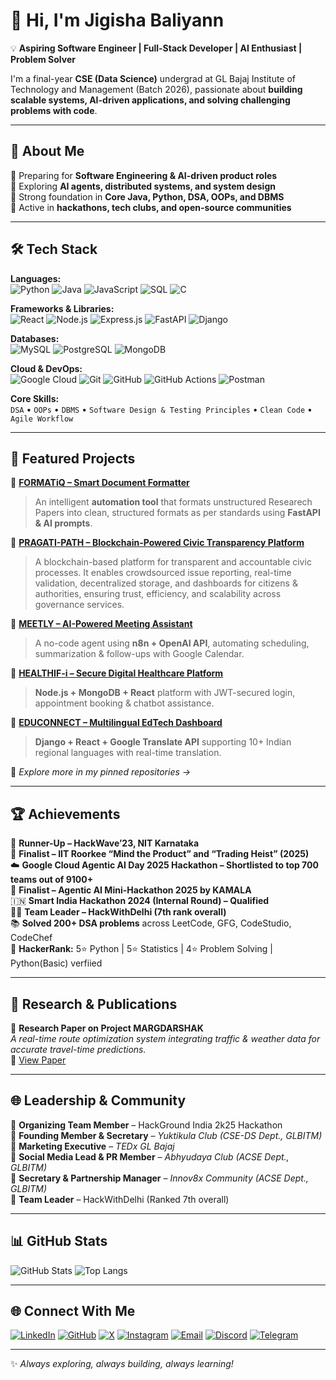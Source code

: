 # 👋 Hi, I'm Jigisha Baliyann  

💡 **Aspiring Software Engineer | Full-Stack Developer | AI Enthusiast | Problem Solver**  

I'm a final-year **CSE (Data Science)** undergrad at GL Bajaj Institute of Technology and Management (Batch 2026), passionate about **building scalable systems, AI-driven applications, and solving challenging problems with code**.  

---

## 🚀 About Me
🔭 Preparing for **Software Engineering & AI-driven product roles**  
🌱 Exploring **AI agents, distributed systems, and system design**  
🧩 Strong foundation in **Core Java, Python, DSA, OOPs, and DBMS**  
🤝 Active in **hackathons, tech clubs, and open-source communities**  

---

## 🛠️ Tech Stack  

**Languages:**  
![Python](https://img.shields.io/badge/Python-3776AB?logo=python&logoColor=white) ![Java](https://img.shields.io/badge/Java-ED8B00?logo=openjdk&logoColor=white) ![JavaScript](https://img.shields.io/badge/JavaScript-F7DF1E?logo=javascript&logoColor=black) ![SQL](https://img.shields.io/badge/SQL-003B57?logo=postgresql&logoColor=white) ![C](https://img.shields.io/badge/C-00599C?logo=c&logoColor=white)  

**Frameworks & Libraries:**  
![React](https://img.shields.io/badge/React-20232A?logo=react&logoColor=61DAFB) ![Node.js](https://img.shields.io/badge/Node.js-339933?logo=node.js&logoColor=white) ![Express.js](https://img.shields.io/badge/Express.js-000000?logo=express&logoColor=white) ![FastAPI](https://img.shields.io/badge/FastAPI-009688?logo=fastapi&logoColor=white) ![Django](https://img.shields.io/badge/Django-092E20?logo=django&logoColor=white)  

**Databases:**  
![MySQL](https://img.shields.io/badge/MySQL-4479A1?logo=mysql&logoColor=white) ![PostgreSQL](https://img.shields.io/badge/PostgreSQL-4169E1?logo=postgresql&logoColor=white) ![MongoDB](https://img.shields.io/badge/MongoDB-47A248?logo=mongodb&logoColor=white)  

**Cloud & DevOps:**  
![Google Cloud](https://img.shields.io/badge/Google%20Cloud-4285F4?logo=google-cloud&logoColor=white) ![Git](https://img.shields.io/badge/Git-F05032?logo=git&logoColor=white) ![GitHub](https://img.shields.io/badge/GitHub-181717?logo=github&logoColor=white) ![GitHub Actions](https://img.shields.io/badge/GitHub%20Actions-2088FF?logo=github-actions&logoColor=white) ![Postman](https://img.shields.io/badge/Postman-FF6C37?logo=postman&logoColor=white)  

**Core Skills:**  
`DSA` • `OOPs` • `DBMS` • `Software Design & Testing Principles` • `Clean Code` • `Agile Workflow`  

---

## 📂 Featured Projects

🔹 [**FORMATiQ – Smart Document Formatter**](https://github.com/Jigisha-Baliyann/Format-iQ)  
> An intelligent **automation tool** that formats unstructured Researech Papers into clean, structured formats as per standards using **FastAPI & AI prompts**.  

🔹 [**PRAGATI-PATH – Blockchain-Powered Civic Transparency Platform**](https://github.com/Jigisha-Baliyann/PragatiPath-)  
> A blockchain-based platform for transparent and accountable civic processes. It enables crowdsourced issue reporting, real-time validation, decentralized storage, and dashboards for citizens & authorities, ensuring trust, efficiency, and scalability across governance services.

🔹 [**MEETLY – AI-Powered Meeting Assistant**](https://github.com/Jigisha-Baliyann/Meetly)  
> A no-code agent using **n8n + OpenAI API**, automating scheduling, summarization & follow-ups with Google Calendar.  

🔹 [**HEALTHIF-i – Secure Digital Healthcare Platform**](https://github.com/suhanigoel24/Healthif-i)  
> **Node.js + MongoDB + React** platform with JWT-secured login, appointment booking & chatbot assistance.  

🔹 [**EDUCONNECT – Multilingual EdTech Dashboard**](https://github.com/GarbhitSh/educonnect)  
> **Django + React + Google Translate API** supporting 10+ Indian regional languages with real-time translation.  

📌 *Explore more in my pinned repositories →*  

---

## 🏆 Achievements
🥈 **Runner-Up – HackWave’23, NIT Karnataka**  
🎯 **Finalist – IIT Roorkee “Mind the Product” and “Trading Heist” (2025)**  
☁️ **Google Cloud Agentic AI Day 2025 Hackathon – Shortlisted to top 700 teams out of 9100+**  
🤖 **Finalist – Agentic AI Mini-Hackathon 2025 by KAMALA**  
🇮🇳 **Smart India Hackathon 2024 (Internal Round) – Qualified**  
👩‍💻 **Team Leader – HackWithDelhi (7th rank overall)**  
📚 **Solved 200+ DSA problems** across LeetCode, GFG, CodeStudio, CodeChef  
🏅 **HackerRank:** 5⭐ Python | 5⭐ Statistics | 4⭐ Problem Solving | Python(Basic) verfiied  

---

## 📑 Research & Publications
📝 **Research Paper on Project MARGDARSHAK**  
  *A real-time route optimization system integrating traffic & weather data for accurate travel-time predictions.*  
  🔗 [View Paper](https://docs.google.com/document/d/1KW2Ncmu5vWYoTYyFgTpvVK1l5yapUyfE/edit?usp=sharing&ouid=100386291535530767064&rtpof=true&sd=true)  

---

## 🌐 Leadership & Community
🎯 **Organizing Team Member** – HackGround India 2k25 Hackathon  
📘 **Founding Member & Secretary** – *Yuktikula Club (CSE-DS Dept., GLBITM)*  
📢 **Marketing Executive** – *TEDx GL Bajaj*  
📱 **Social Media Lead & PR Member** – *Abhyudaya Club (ACSE Dept., GLBITM)*  
🤝 **Secretary & Partnership Manager** – *Innov8x Community (ACSE Dept., GLBITM)*  
👥 **Team Leader** – HackWithDelhi (Ranked 7th overall)  

---

## 📊 GitHub Stats
![GitHub Stats](https://github-readme-stats.vercel.app/api?username=Jigisha-Baliyann&show_icons=true&theme=radical)  ![Top Langs](https://github-readme-stats.vercel.app/api/top-langs/?username=Jigisha-Baliyann&layout=compact&theme=radical)  

---

## 🌐 Connect With Me
[![LinkedIn](https://img.shields.io/badge/LinkedIn-blue?logo=linkedin&logoColor=white)](https://www.linkedin.com/in/jigisha-baliyann/) [![GitHub](https://img.shields.io/badge/GitHub-black?logo=github&logoColor=white)](https://github.com/Jigisha-Baliyann) [![X](https://img.shields.io/badge/Twitter-black?logo=x&logoColor=white)](https://x.com/JigishaBaliyann) [![Instagram](https://img.shields.io/badge/Instagram-E4405F?logo=instagram&logoColor=white)](https://www.instagram.com/j.baliyann/) [![Email](https://img.shields.io/badge/Email-D14836?logo=gmail&logoColor=white)](mailto:workspace.jigisha@gmail.com) [![Discord](https://img.shields.io/badge/Discord-5865F2?logo=discord&logoColor=white)](https://discord.com/users/1037566887405572197) [![Telegram](https://img.shields.io/badge/Telegram-26A5E4?logo=telegram&logoColor=white)](https://t.me/jigishabaliyann)  

---

✨ _Always exploring, always building, always learning!_
